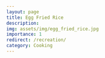 ```yaml
---
layout: page
title: Egg Fried Rice
description:
img: assets/img/egg_fried_rice.jpg
importance: 1
redirect: /recreation/
category: Cooking
---
```

